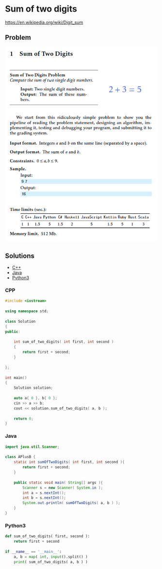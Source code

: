 # Sum of two digits
https://en.wikipedia.org/wiki/Digit_sum

## Problem
![](docs/sum_two_digits.png)

## Solutions
* [C++](#cpp)
* [Java](#java)
* [Python3](#python3)

### CPP
```cpp
#include <iostream>

using namespace std;

class Solution
{
public:

    int sum_of_two_digits( int first, int second )
    {
        return first + second;
    }

};

int main()
{
    Solution solution;

    auto a{ 0 }, b{ 0 };
    cin >> a >> b;
    cout << solution.sum_of_two_digits( a, b );

    return 0;
}
```

### Java
```java
import java.util.Scanner;

class APlusB {
    static int sumOfTwoDigits( int first, int second ){
        return first + second;
    }

    public static void main( String[] args ){
        Scanner s = new Scanner( System.in );
        int a = s.nextInt();
        int b = s.nextInt();
        System.out.println( sumOfTwoDigits( a, b ) );
    }
}
```

### Python3
```python
def sum_of_two_digits( first, second ):
    return first + second

if __name__ == '__main__':
    a, b = map( int, input().split() )
    print( sum_of_two_digits( a, b ) )
```